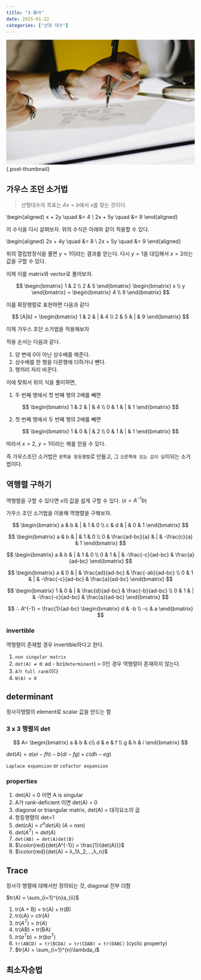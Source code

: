 ```yaml
---
title: "3-몰라"
date: 2025-01-22
categories: ["선형 대수"]
---
```


![](/img/human-thumb.jpg){.post-thumbnail}

## 가우스 조던 소거법

> 선형대수의 목표는 $Ax = b$에서 x를 찾는 것이다.

\begin{aligned}
x + 2y \quad  &= 4 \\
2x + 5y \quad &= 9
\end{aligned}

이 수식을 다시 살펴보자.
위의 수식은 아래와 같이 적용할 수 있다.

\begin{aligned}
2x + 4y \quad  &= 8 \\
2x + 5y \quad &= 9
\end{aligned}

위의 열립방정식을 풀면 $y = 1$이라는 결과를 얻는다. 다시 $y=1$을 대입해서 $x=2$라는 값을 구할 수 있다.

이제 이를 matrix와 vector로 풀어보자.

$$
\begin{bmatrix}
1 & 2 \\
2 & 5
\end{bmatrix}
\begin{bmatrix}
x \\
y
\end{bmatrix} =
\begin{bmatrix}
4 \\
9
\end{bmatrix}
$$

이를 확장행렬로 표현하면 다음과 같다

$$
[A|b] = \begin{bmatrix}
1 & 2 & | & 4 \\
2 & 5 & | & 9
\end{bmatrix}
$$

이제 가우스 조던 소거법을 적용해보자

적용 순서는 다음과 같다.

1. 양 변에 0이 아닌 상수배를 해준다.
1. 상수배를 한 행을 다른행에 더하거나 뺀다.
1. 행끼리 자리 바꾼다.

이에 맞춰서 위의 식을 풀이하면,

1. 두 번째 행에서 첫 번째 행의 2배를 빼면

$$
\begin{bmatrix}
1 & 2 & | & 4 \\
0 & 1 & | & 1
\end{bmatrix}
$$

2. 첫 번째 행에서 두 번째 행의 2배를 빼면

$$
\begin{bmatrix}
1 & 0 & | & 2 \\
0 & 1 & | & 1
\end{bmatrix}
$$

따라서 $x = 2$, $y = 1$이라는 해를 얻을 수 있다.

즉 가우스조던 소거법은 `왼쪽을 항등행렬`로 만들고, 그 `오른쪽에 있는 값이 답`이되는 소거법이다.

## 역행렬 구하기

역행렬을 구할 수 있다면 x의 값을 쉽게 구할 수 있다. ($x = A^{-1}b$)

가우스 조던 소거법을 이용해 역행렬을 구해보자.

$$
\begin{bmatrix}
a & b & | & 1 & 0 \\
c & d & | & 0 & 1
\end{bmatrix}
$$

$$
\begin{bmatrix}
a & b & | & 1 & 0 \\
0 & \frac{ad-bc}{a} & | & -\frac{c}{a} & 1
\end{bmatrix}
$$

$$
\begin{bmatrix}
a & b & | & 1 & 0 \\
0 & 1 & | & -\frac{-c}{ad-bc} & \frac{a}{ad-bc}
\end{bmatrix}
$$

$$
\begin{bmatrix}
a & 0 & | & \frac{ad}{ad-bc} & \frac{-ab}{ad-bc} \\
0 & 1 & | & -\frac{-c}{ad-bc} & \frac{a}{ad-bc}
\end{bmatrix}
$$

$$
\begin{bmatrix}
1 & 0 & | & \frac{d}{ad-bc} & \frac{-b}{ad-bc} \\
0 & 1 & | & -\frac{-c}{ad-bc} & \frac{a}{ad-bc}
\end{bmatrix}
$$

$$
∴ A^{-1} = \frac{1}{ad-bc}
\begin{bmatrix}
d & -b \\ 
-c & a
\end{bmatrix}
$$

### invertible

역행렬이 존재할 경우 invertible하다고 한다.

1. `non singular matrix`
1. `det(A) ≠ 0`: ad - bc(`determinant`) = 0인 경우 역행렬이 존재하지 않는다.
1. `A가 full rank`이다
1. `N(A) = 0`

## determinant

정사각행렬의 element로 scalar 값을 만드는 함

### 3 x 3 행렬의 det

$$
A=
\begin{bmatrix}
a & b & c\\
d & e & f \\
g & h & i
\end{bmatrix}
$$

$det(A) = a(ei - fh) - b(di-fg)+c(dh-eg)$

`Laplace expansion` or `cofactor expansion`

### properties

1. det(A) = 0 이면 A is singular
1. A가 rank-deficient 이면 det(A) = 0
1. diagonal or triangular matrix, det(A) = 대각요소의 곱
1. 항등행렬의 det=1
1. det(cA) = $c^ndet(A)$ (A = nxn)
1. $det(A^T) = det(A)$
1. `det(AB) = det(A)det(B)`
1. $\color{red}{det(A^{-1}) = \frac{1}{det(A)}}$
1. $\color{red}{det(A) = λ_1λ_2,...,λ_n}$

## Trace

정사각 행렬에 대해서만 정의되는 것, diagonal 전부 더함

$tr(A) = \sum_{i=1}^{n}a_{ii}$

1. tr(A + B) = tr(A) + tr(B)
1. tr(cA) = ctr(A)
1. $tr(A^T) = tr(A)$
1. tr(AB) = tr(BA)
1. $tr(a^Tb) = tr(ba^T)$
1. `tr(ABCD) = tr(BCDA) = tr(CDAB) = tr(DABC)` (cyclic property)
1. $tr(A) = \sum_{i=1}^{n}\lambda_i$

## 최소자승법



